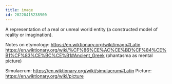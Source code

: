 ```yaml
---
title: image
id: 20220415238900
---
```


A representation of a real or unreal world entity (a constructed model of reality or imagination).

Notes on etymology:
https://en.wiktionary.org/wiki/imago#Latin
https://en.wiktionary.org/wiki/%CF%86%CE%AC%CE%BD%CF%84%CE%B1%CF%83%CE%BC%CE%B1#Ancient_Greek (phantasma as mental picture)

Simulacrum: https://en.wiktionary.org/wiki/simulacrum#Latin
Picture: https://en.wiktionary.org/wiki/picture